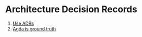 # Architecture Decision Records

1. [Use ADRs](001-record-architectural-decisions.md)
2. [Agda is ground truth](002-generate-interfaces-from-agda.md)
